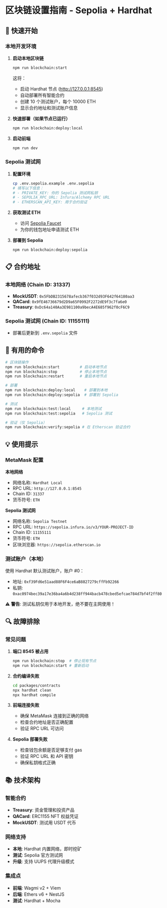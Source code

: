 # 区块链设置指南 - Sepolia + Hardhat

## 🚀 快速开始

### 本地开发环境

1. **启动本地区块链**
   ```bash
   npm run blockchain:start
   ```
   这将：
   - 启动 Hardhat 节点 (http://127.0.0.1:8545)
   - 自动部署所有智能合约
   - 创建 10 个测试账户，每个 10000 ETH
   - 显示合约地址和测试账户信息

2. **快速部署（如果节点已运行）**
   ```bash
   npm run blockchain:deploy:local
   ```

3. **启动前端**
   ```bash
   npm run dev
   ```

### Sepolia 测试网

1. **配置环境**
   ```bash
   cp .env.sepolia.example .env.sepolia
   # 填写以下信息：
   # - PRIVATE_KEY: 你的 Sepolia 测试网私钥
   # - SEPOLIA_RPC_URL: Infura/Alchemy RPC URL
   # - ETHERSCAN_API_KEY: 用于合约验证
   ```

2. **获取测试 ETH**
   - 访问 [Sepolia Faucet](https://sepoliafaucet.com)
   - 为你的钱包地址申请测试 ETH

3. **部署到 Sepolia**
   ```bash
   npm run blockchain:deploy:sepolia
   ```

## 📋 合约地址

### 本地网络 (Chain ID: 31337)
- **MockUSDT**: `0x5FbDB2315678afecb367f032d93F642f64180aa3`
- **QACard**: `0x9fE46736679d2D9a65F0992F2272dE9f3c7fa6e0`
- **Treasury**: `0xDc64a140Aa3E981100a9becA4E685f962f0cF6C9`

### Sepolia 测试网 (Chain ID: 11155111)
- 部署后更新到 `.env.sepolia` 文件

## 🔧 有用的命令

```bash
# 区块链操作
npm run blockchain:start         # 启动本地节点
npm run blockchain:stop          # 停止本地节点
npm run blockchain:restart       # 重启本地节点

# 部署
npm run blockchain:deploy:local    # 部署到本地
npm run blockchain:deploy:sepolia  # 部署到 Sepolia

# 测试
npm run blockchain:test:local     # 本地测试
npm run blockchain:test:sepolia   # Sepolia 测试

# 验证（仅 Sepolia）
npm run blockchain:verify:sepolia # 在 Etherscan 验证合约
```

## 💡 使用提示

### MetaMask 配置

**本地网络**
- 网络名称: `Hardhat Local`
- RPC URL: `http://127.0.0.1:8545`
- Chain ID: `31337`
- 货币符号: `ETH`

**Sepolia 测试网**
- 网络名称: `Sepolia Testnet`
- RPC URL: `https://sepolia.infura.io/v3/YOUR-PROJECT-ID`
- Chain ID: `11155111`
- 货币符号: `ETH`
- 区块浏览器: `https://sepolia.etherscan.io`

### 测试账户（本地）

使用 Hardhat 默认测试账户，账户 #0：
- 地址: `0xf39Fd6e51aad88F6F4ce6aB8827279cffFb92266`
- 私钥: `0xac0974bec39a17e36ba4a6b4d238ff944bacb478cbed5efcae784d7bf4f2ff80`

⚠️ **警告**: 测试私钥仅用于本地开发，绝不要在主网使用！

## 🔍 故障排除

### 常见问题

1. **端口 8545 被占用**
   ```bash
   npm run blockchain:stop  # 停止现有节点
   npm run blockchain:start # 重新启动
   ```

2. **合约编译失败**
   ```bash
   cd packages/contracts
   npx hardhat clean
   npx hardhat compile
   ```

3. **前端连接失败**
   - 确保 MetaMask 连接到正确的网络
   - 检查合约地址是否正确配置
   - 验证 RPC URL 可访问

4. **Sepolia 部署失败**
   - 检查钱包余额是否足够支付 gas
   - 验证 RPC URL 和 API 密钥
   - 确保私钥格式正确

## 📚 技术架构

### 智能合约
- **Treasury**: 资金管理和投资产品
- **QACard**: ERC1155 NFT 权益凭证
- **MockUSDT**: 测试用 USDT 代币

### 网络支持
- **本地**: Hardhat 内置网络，即时挖矿
- **测试**: Sepolia 官方测试网
- **升级**: 支持 UUPS 代理升级模式

### 集成点
- **前端**: Wagmi v2 + Viem
- **后端**: Ethers v6 + NestJS
- **测试**: Hardhat + Mocha